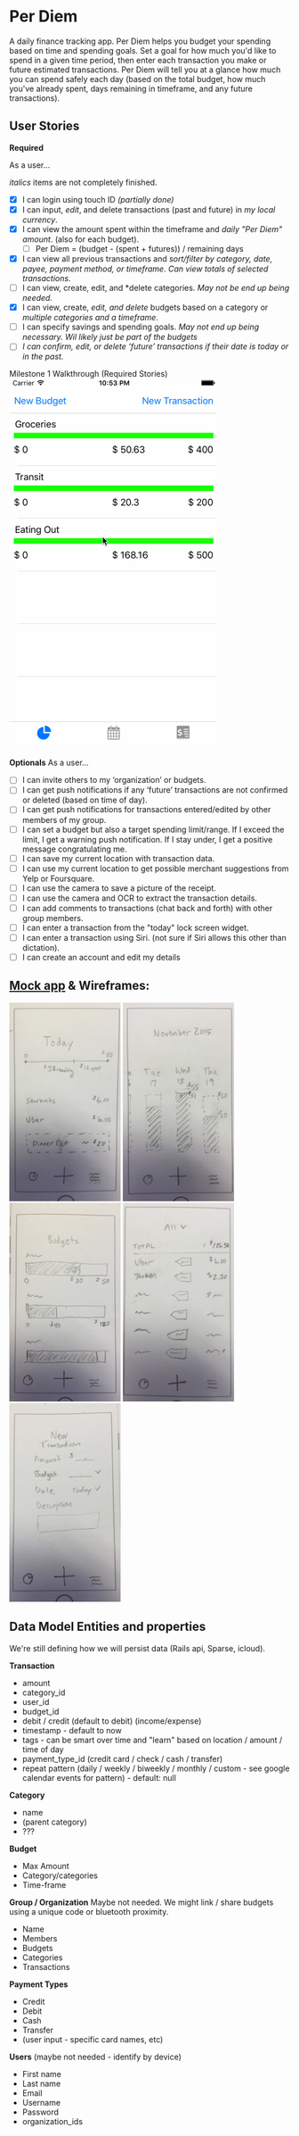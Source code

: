 # Per Diem

A daily finance tracking app. Per Diem helps you budget your spending based on time and spending goals. Set a goal for how much you'd like to spend in a given time period, then enter each transaction you make or future estimated transactions. Per Diem will tell you at a glance how much you can spend safely each day (based on the total budget, how much you've already spent, days remaining in timeframe, and any future transactions).

## User Stories

**Required**

As a user...

*italics* items are not completely finished.
- [x] I can login using touch ID *(partially done)*
- [x] I can input, *edit*, and delete transactions (past and future) in *my local currency*.
- [x] I can view the amount spent within the timeframe and *daily "Per Diem" amount*. (also for each budget).
    - [ ] Per Diem = (budget - (spent + futures)) / remaining days
- [x] I can view all previous transactions and *sort/filter by category, date, payee, payment method, or timeframe*. *Can view totals of selected transactions*.
- [ ] I can view, create, edit, and *delete categories. *May not be end up being needed.*
- [x] I can view, create, *edit, and delete* budgets based on a category or *multiple categories and a timeframe*.
- [ ] I can specify savings and spending goals. *May not end up being necessary. Wil likely just be part of the budgets*
- [ ] *I can confirm, edit, or delete ‘future’ transactions if their date is today or in the past.*

Milestone 1 Walkthrough (Required Stories)
![Video Walkthrough](mocks/per-diem-1.gif)

**Optionals**
As a user…
- [ ] I can invite others to my ‘organization’ or budgets.
- [ ] I can get push notifications if any ‘future’ transactions are not confirmed or deleted (based on time of day).
- [ ] I can get push notifications for transactions entered/edited by other members of my group.
- [ ] I can set a budget but also a target spending limit/range. If I exceed the limit, I get a warning push notification. If I stay under, I get a positive message congratulating me.
- [ ] I can save my current location with transaction data.
- [ ] I can use my current location to get possible merchant suggestions from Yelp or Foursquare.
- [ ] I can use the camera to save a picture of the receipt.
- [ ] I can use the camera and OCR to extract the transaction details.
- [ ] I can add comments to transactions (chat back and forth) with other group members.
- [ ] I can enter a transaction from the "today" lock screen widget.
- [ ] I can enter a transaction using Siri. (not sure if Siri allows this other than dictation).
- [ ] I can create an account and edit my details

## [Mock app](https://popapp.in/w/projects/564e42c4ceac464d0cbc65a3/preview) & Wireframes:
![Today](mocks/day.jpg)  ![Week](mocks/week.jpg)  ![Budget](mocks/budget.jpg)
![Transaction List](mocks/list.jpg)  ![Transaction Entry](mocks/new.jpg)

## Data Model Entities and properties
We're still defining how we will persist data (Rails api, Sparse, icloud).

**Transaction**
* amount
* category_id
* user_id
* budget_id
* debit / credit (default to debit) (income/expense)
* timestamp - default to now
* tags - can be smart over time and "learn" based on location / amount / time of day
* payment_type_id (credit card / check / cash / transfer)
* repeat pattern (daily / weekly / biweekly / monthly / custom - see google calendar events for pattern) - default: null

**Category**
* name
* (parent category)
* ???

**Budget**
* Max Amount
* Category/categories
* Time-frame

**Group / Organization**
Maybe not needed. We might link / share budgets using a unique code or bluetooth proximity.

* Name
* Members
* Budgets
* Categories
* Transactions

**Payment Types**
* Credit
* Debit
* Cash
* Transfer
* (user input - specific card names, etc)

**Users** (maybe not needed - identify by device)
* First name
* Last name
* Email
* Username
* Password
* organization_ids
